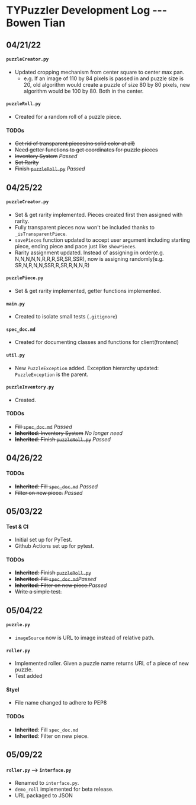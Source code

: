# TYPuzzler Development Log --- Bowen Tian

## 04/21/22

#### `puzzleCreator.py`
- Updated cropping mechanism from center square to center max pan.
	- e.g. If an image of 110 by 84 pixels is passed in and puzzle size is 20, old algorithm would create a puzzle of size 80 by 80 pixels, new algorithm would be 100 by 80. Both in the center.
#### `puzzleRoll.py`
- Created for a random roll of a puzzle piece.
#### TODOs
- ~~Get rid of transparent pieces(no solid color at all)~~
- ~~Need getter functions to get coordinates for puzzle pieces~~
- ~~Inventory System~~ *Passed*
- ~~Set Rarity~~
- ~~Finish `puzzleRoll.py`~~ *Passed*

## 04/25/22
#### `puzzleCreator.py`
- Set & get rarity implemented. Pieces created first then assigned with rarity.
- Fully transparent pieces now won't be included thanks to `_isTransparentPiece`.
- `savePieces` function updated to accept user argument including starting piece, ending piece and pace just like `showPieces`.
- Rarity assignment updated. Instead of assigning in order(e.g. N,N,N,N,N,R,R,R,SR,SR,SSR), now is assigning randomly(e.g. SR,N,R,N,N,SSR,R,SR,R,N,N,R)
#### `puzzlePiece.py`
- Set & get rarity implemented, getter functions implemented.
#### `main.py`
- Created to isolate small tests (`.gitignore`)
#### `spec_doc.md`
- Created for documenting classes and functions for client(frontend)
#### `util.py`
- New `PuzzleException` added. Exception hierarchy updated: `PuzzleException` is the parent.
#### `puzzleInventory.py`
- Created.
#### TODOs
- ~~Fill `spec_doc.md`~~ *Passed*
- ~~**Inherited**: Inventory System~~ *No longer need*
- ~~**Inherited**: Finish `puzzleRoll.py`~~ *Passed*

## 04/26/22
#### TODOs
- ~~**Inherited**: Fill `spec_doc.md`~~ *Passed*
- ~~Filter on new piece.~~ *Passed*

## 05/03/22
#### Test & CI
- Initial set up for PyTest.
- Github Actions set up for pytest.
#### TODOs
- ~~**Inherited**: Finish `puzzleRoll.py`~~
- ~~**Inherited**: Fill `spec_doc.md`~~*Passed*
- ~~**Inherited**: Filter on new piece.~~*Passed*
- ~~Write a simple test.~~

## 05/04/22
#### `puzzle.py`
- `imageSource` now is URL to image instead of relative path.
#### `roller.py`
- Implemented roller. Given a puzzle name returns URL of a piece of new puzzle.
- Test added
#### Styel
- File name changed to adhere to PEP8
#### TODOs
- **Inherited**: Fill `spec_doc.md`
- **Inherited**: Filter on new piece.

## 05/09/22
#### `roller.py` --> `interface.py`
- Renamed to `interface.py`.
- `demo_roll` implemented for beta release.
- URL packaged to JSON
